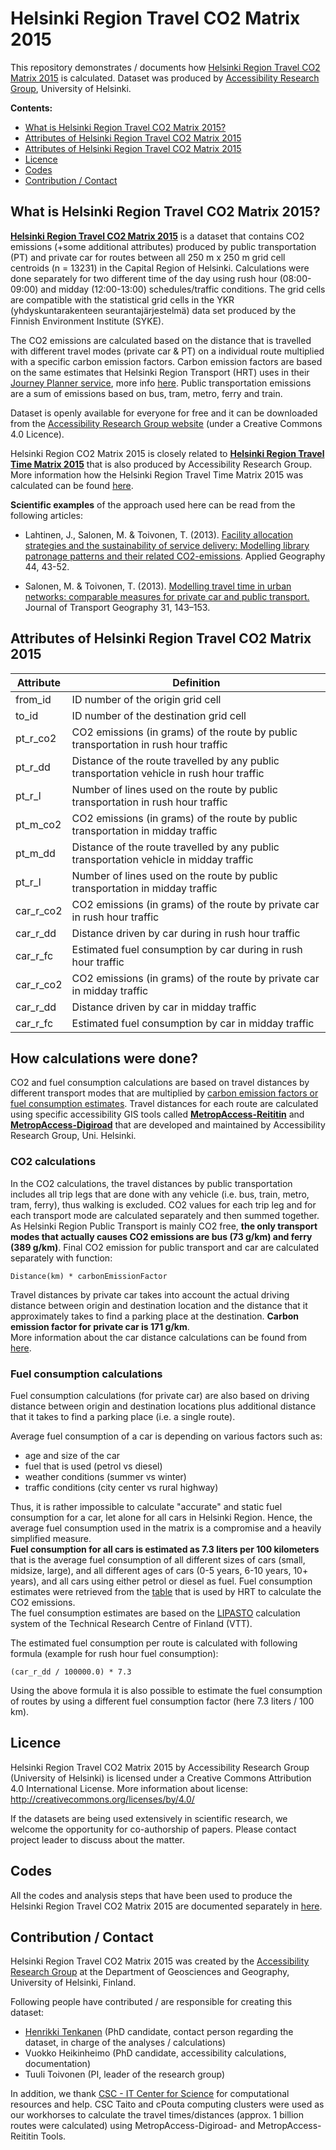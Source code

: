 # Helsinki Region Travel CO2 Matrix 2015

This repository demonstrates / documents how [Helsinki Region Travel CO2 Matrix 2015](http://www.helsinki.fi/science/accessibility/data) is calculated. 
Dataset was produced by [Accessibility Research Group](http://www.helsinki.fi/science/accessibilty), University of Helsinki.

__Contents:__

- [What is Helsinki Region Travel CO2 Matrix 2015?](#what-is)
- [Attributes of Helsinki Region Travel CO2 Matrix 2015](#attributes)
- [Attributes of Helsinki Region Travel CO2 Matrix 2015](#calculations)
- [Licence](#license)
- [Codes](#codes)
- [Contribution / Contact](#contact)

## <a name="what-is"></a>What is Helsinki Region Travel CO2 Matrix 2015?
 
[__Helsinki Region Travel CO2 Matrix 2015__](http://www.helsinki.fi/science/accessibility/data) is a dataset that contains CO2 emissions (+some additional attributes) produced by public transportation (PT) and private car
for routes between all 250 m x 250 m grid cell centroids (n = 13231) in the Capital Region of Helsinki. Calculations were done separately for two different time of the day using 
rush hour (08:00-09:00) and midday (12:00-13:00) schedules/traffic conditions. The grid cells are compatible with the statistical 
grid cells in the YKR (yhdyskuntarakenteen seurantajärjestelmä) data set produced by the Finnish Environment Institute (SYKE). 

The CO2 emissions are calculated based on the distance that is travelled with different travel modes (private car & PT) on a individual route multiplied with a specific carbon emission factors.
Carbon emission factors are based on the same estimates that Helsinki Region Transport (HRT) uses in their [Journey Planner service](http://www.reittiopas.fi/en/), more info [here](http://www.hsljalki.fi/en/menu/info).
Public transportation emissions are a sum of emissions based on bus, tram, metro, ferry and train.
   
Dataset is openly available for everyone for free and it can be downloaded from the [Accessibility Research Group website](http://www.helsinki.fi/science/accessibility/data) (under a Creative Commons 4.0 Licence).

Helsinki Region CO2 Matrix 2015 is closely related to __[Helsinki Region Travel Time Matrix 2015](http://blogs.helsinki.fi/saavutettavuus/paakaupunkiseudun-matka-aikamatriisi-2015/)__ 
that is also produced by Accessibility Research Group. 
More information how the Helsinki Region Travel Time Matrix 2015 was calculated can be found [here](https://github.com/AccessibilityRG/HelsinkiRegionTravelTimeMatrix2015). 
 
__Scientific examples__ of the approach used here can be read from the following articles:

- Lahtinen, J., Salonen, M. & Toivonen, T. (2013). [Facility allocation strategies and the sustainability of service delivery: 
Modelling library patronage patterns and their related CO2-emissions](http://www.sciencedirect.com/science/article/pii/S014362281300163X). Applied Geography 44, 43-52.

- Salonen, M. & Toivonen, T. (2013). [Modelling travel time in urban networks: comparable measures for private car and public transport.](http://www.sciencedirect.com/science/article/pii/S096669231300121X) Journal of Transport Geography 31, 143–153.

## <a name="attributes"></a>Attributes of Helsinki Region Travel CO2 Matrix 2015

| Attribute | Definition |
| --------- | ---------- | 
| from_id   | ID number of the origin grid cell |
| to_id     | ID number of the destination grid cell |
| pt_r_co2  | CO2 emissions (in grams) of the route by public transportation in rush hour traffic | 
| pt_r_dd   | Distance of the route travelled by any public transportation vehicle in rush hour traffic | 
| pt_r_l    | Number of lines used on the route by public transportation in rush hour traffic |
| pt_m_co2  | CO2 emissions (in grams) of the route by public transportation in midday traffic |
| pt_m_dd   | Distance of the route travelled by any public transportation vehicle in midday traffic | 
| pt_r_l    | Number of lines used on the route by public transportation in midday traffic |
| car_r_co2 | CO2 emissions (in grams) of the route by private car in rush hour traffic |
| car_r_dd  | Distance driven by car during in rush hour traffic |
| car_r_fc  | Estimated fuel consumption by car during in rush hour traffic |
| car_r_co2 | CO2 emissions (in grams) of the route by private car in midday traffic |
| car_r_dd  | Distance driven by car in midday traffic |
| car_r_fc  | Estimated fuel consumption by car in midday traffic |

 
## <a name="calculations"></a>How calculations were done?

CO2 and fuel consumption calculations are based on travel distances by different transport modes that are multiplied by [carbon emission factors or fuel consumption estimates](http://www.hsljalki.fi/en/menu/info). 
Travel distances for each route are calculated using specific accessibility GIS tools called __[MetropAccess-Reititin](http://blogs.helsinki.fi/accessibility/reititin/)__ and __[MetropAccess-Digiroad](http://blogs.helsinki.fi/accessibility/digiroad-tool/)__ that are developed and maintained by Accessibility Research Group, Uni. Helsinki. 

### CO2 calculations

In the CO2 calculations, the travel distances by public transportation includes all trip legs that are done with any vehicle (i.e. bus, train, metro, tram, ferry), thus walking is excluded. 
CO2 values for each trip leg and for each transport mode are calculated separately and then summed together. As Helsinki Region Public Transport is mainly CO2 free, __the only transport modes
that actually causes CO2 emissions are bus (73 g/km) and ferry (389 g/km)__. Final CO2 emission for public transport and car are calculated separately with function:
    
    Distance(km) * carbonEmissionFactor
 
Travel distances by private car takes into account the actual driving distance between origin and destination location 
and the distance that it approximately takes to find a parking place at the destination. __Carbon emission factor for private car is 171 g/km__.   
More information about the car distance calculations can be found from [here](http://blogs.helsinki.fi/accessibility/digiroad-tool/). 

### Fuel consumption calculations
Fuel consumption calculations (for private car) are also based on driving distance between origin and 
destination locations plus additional distance that it takes to find a parking place (i.e. a single route). 

Average fuel consumption of a car is depending on various factors such as:
 
 - age and size of the car
 - fuel that is used (petrol vs diesel)
 - weather conditions (summer vs winter)
 - traffic conditions (city center vs rural highway)
   
Thus, it is rather impossible to calculate "accurate" and static fuel consumption for a car, let alone for all cars in Helsinki Region. 
Hence, the average fuel consumption used in the matrix is a compromise and a heavily simplified measure.  
__Fuel consumption for all cars is estimated as 7.3 liters per 100 kilometers__ that is the average fuel consumption of all different 
sizes of cars (small, midsize, large), and all different ages of cars (0-5 years, 6-10 years, 10+ years), and all cars using either petrol or diesel as fuel. 
Fuel consumption estimates were retrieved from the [table](http://www.hsljalki.fi/en/menu/info) that is used by HRT to calculate the CO2 emissions.     
The fuel consumption estimates are based on the [LIPASTO](http://lipasto.vtt.fi/en/liisa/fuel.htm) calculation system of the Technical Research Centre of Finland (VTT).
      
The estimated fuel consumption per route is calculated with following formula (example for rush hour fuel consumption):

    (car_r_dd / 100000.0) * 7.3

Using the above formula it is also possible to estimate the fuel consumption of routes by using a different fuel consumption factor (here 7.3 liters / 100 km).   

## <a name="license"></a>Licence

Helsinki Region Travel CO2 Matrix 2015 by Accessibility Research Group (University of Helsinki) is licensed under a Creative Commons Attribution 4.0 International License. 
More information about license: http://creativecommons.org/licenses/by/4.0/

If the datasets are being used extensively in scientific research, we welcome the opportunity for co-authorship of papers. Please contact project leader to discuss about the matter.

## <a name="codes"></a>Codes

All the codes and analysis steps that have been used to produce the Helsinki Region Travel CO2 Matrix 2015 are documented separately in [here](codes/README.md). 

## <a name="contact"></a>Contribution / Contact
Helsinki Region Travel CO2 Matrix 2015 was created by the [Accessibility Research Group](http://www.helsinki.fi/science/accessibility) 
at the Department of Geosciences and Geography, University of Helsinki, Finland.
 
Following people have contributed / are responsible for creating this dataset:

 - [Henrikki Tenkanen](http://blogs.helsinki.fi/accessibility/people_and_contact/) (PhD candidate, contact person regarding the dataset, in charge of the analyses / calculations)
 - Vuokko Heikinheimo (PhD candidate, accessibility calculations, documentation)
 - Tuuli Toivonen (PI, leader of the research group)
 
In addition, we thank [CSC - IT Center for Science](https://www.csc.fi/) for computational resources and help. 
CSC Taito and cPouta computing clusters were used as our workhorses to calculate the travel times/distances (approx. 1 billion routes were calculated) 
using MetropAccess-Digiroad- and MetropAccess-Reititin Tools.   
